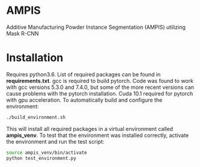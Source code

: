 # AMPIS
Additive Manufacturing Powder Instance Segmentation (AMPIS) utilizing Mask R-CNN

# Installation
Requires python3.6. List of required packages can be found in **requirements.txt**. gcc is required to build pytorch. Code was found to work with gcc versions 5.3.0 and 7.4.0, but some of the more recent versions can cause problems with the pytorch installation. Cuda 10.1 required for pytorch with gpu acceleration. To automatically build and configure the environment:
```bash
./build_environment.sh
```
This will install all required packages in a virtual environment called **ampis_venv**. To test that the environment was installed correctly, activate the environment and run the test script:
```bash
source ampis_venv/bin/activate
python test_environment.py
```
